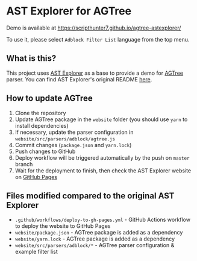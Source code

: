 # AST Explorer for AGTree

Demo is available at https://scripthunter7.github.io/agtree-astexplorer/

To use it, please select `Adblock Filter List` language from the top menu.

## What is this?

This project uses [AST Explorer][astexplorer] as a base to provide a demo for [AGTree][agtree] parser. You can find AST Explorer's original README [here][original-readme].

## How to update AGTree

1. Clone the repository
1. Update AGTree package in the `website` folder (you should use `yarn` to install dependencies)
1. If necessary, update the parser configuration in `website/src/parsers/adblock/agtree.js`
1. Commit changes (`package.json` and `yarn.lock`)
1. Push changes to GitHub
1. Deploy workflow will be triggered automatically by the push on `master` branch
1. Wait for the deployment to finish, then check the AST Explorer website on [GitHub Pages][gh-pages]

## Files modified compared to the original AST Explorer

- `.github/workflows/deploy-to-gh-pages.yml` - GitHub Actions workflow to deploy the website to GitHub Pages
- `website/package.json` - AGTree package is added as a dependency
- `website/yarn.lock` - AGTree package is added as a dependency
- `website/src/parsers/adblock/*` - AGTree parser configuration & example filter list

[agtree]: https://github.com/AdguardTeam/tsurlfilter/tree/master/packages/agtree
[astexplorer]: https://github.com/fkling/astexplorer
[gh-pages]: https://scripthunter7.github.io/agtree-astexplorer/
[original-readme]: https://github.com/fkling/astexplorer/blob/master/README.md
